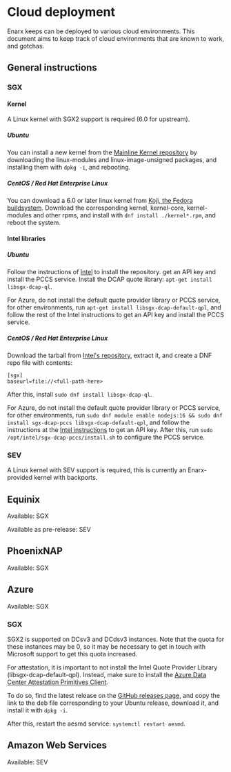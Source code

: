 # Cloud deployment

Enarx keeps can be deployed to various cloud environments. This document aims to keep track of cloud environments that are known to work, and gotchas.

## General instructions

### SGX

#### Kernel

A Linux kernel with SGX2 support is required (6.0 for upstream).

##### Ubuntu

You can install a new kernel from the [Mainline Kernel repository](https://kernel.ubuntu.com/~kernel-ppa/mainline/v6.0/amd64/) by downloading the linux-modules and linux-image-unsigned packages, and installing them with `dpkg -i`, and rebooting.

##### CentOS / Red Hat Enterprise Linux

You can download a 6.0 or later linux kernel from [Koji, the Fedora buildsystem](https://koji.fedoraproject.org/koji/packageinfo?packageID=8). Download the corresponding kernel, kernel-core, kernel-modules and other rpms, and install with `dnf install ./kernel*.rpm`, and reboot the system.

#### Intel libraries

##### Ubuntu

Follow the instructions of [Intel](https://www.intel.com/content/www/us/en/developer/articles/guide/intel-software-guard-extensions-data-center-attestation-primitives-quick-install-guide.html) to install the repository.
get an API key and install the PCCS service.
Install the DCAP quote library: `apt-get install libsgx-dcap-ql`.

For Azure, do not install the default quote provider library or PCCS service, for other environments, run `apt-get install libsgx-dcap-default-qpl`, and follow the rest of the Intel instructions to get an API key and install the PCCS service.

##### CentOS / Red Hat Enterprise Linux

Download the tarball from [Intel's repository](https://download.01.org/intel-sgx/latest/dcap-latest/linux/distro/centos-stream/), extract it, and create a DNF repo file with contents:
```
[sgx]
baseurl=file://<full-path-here>
```

After this, install `sudo dnf install libsgx-dcap-ql`.

For Azure, do not install the default quote provider library or PCCS service, for other environments, run `sudo dnf module enable nodejs:16 && sudo dnf install sgx-dcap-pccs libsgx-dcap-default-qpl`, and follow the instructions at the [Intel instructions](https://www.intel.com/content/www/us/en/developer/articles/guide/intel-software-guard-extensions-data-center-attestation-primitives-quick-install-guide.html) to get an API key.
After this, run `sudo /opt/intel/sgx-dcap-pccs/install.sh` to configure the PCCS service.

### SEV

A Linux kernel with SEV support is required, this is currently an Enarx-provided kernel with backports.

## Equinix

Available: SGX

Available as pre-release: SEV


## PhoenixNAP

Available: SGX

## Azure

Available: SGX

### SGX

SGX2 is supported on DCsv3 and DCdsv3 instances.
Note that the quota for these instances may be 0, so it may be necessary to get in touch with Microsoft support to get this quota increased.

For attestation, it is important to not install the Intel Quote Provider Library (libsgx-dcap-default-qpl).
Instead, make sure to install the [Azure Data Center Attestation Primitives Client](https://github.com/microsoft/Azure-DCAP-Client).

To do so, find the latest release on the [GitHub releases page](https://github.com/microsoft/Azure-DCAP-Client/releases), and copy the link to the deb file corresponding to your Ubuntu release, download it, and install it with `dpkg -i`.

After this, restart the aesmd service: `systemctl restart aesmd`.

## Amazon Web Services

Available: SEV
